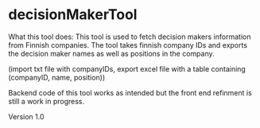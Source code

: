 # decisionMakerTool

What this tool does:
This tool is used to fetch decision makers information from Finnish companies. 
The tool takes finnish company IDs and exports the decision maker names as well as positions in the company.

(import txt file with companyIDs, export excel file with a table containing (companyID, name, position))

Backend code of this tool works as intended but the front end refinment is still a work in progress.

Version 1.0
